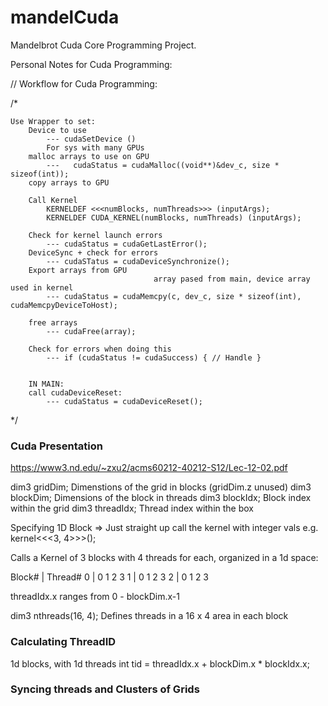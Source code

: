 # mandelCuda
Mandelbrot Cuda Core Programming Project.

Personal Notes for Cuda Programming:

// Workflow for Cuda Programming:

/*

	Use Wrapper to set:
		Device to use 
			--- cudaSetDevice ()
			For sys with many GPUs
		malloc arrays to use on GPU
			---   cudaStatus = cudaMalloc((void**)&dev_c, size * sizeof(int));
		copy arrays to GPU

		Call Kernel
			KERNELDEF <<<numBlocks, numThreads>>> (inputArgs);
			KERNELDEF CUDA_KERNEL(numBlocks, numThreads) (inputArgs); 

		Check for kernel launch errors
			--- cudaStatus = cudaGetLastError();
		DeviceSync + check for errors			
			--- cudaSTatus = cudaDeviceSynchronize();
		Export arrays from GPU
									array pased from main, device array used in kernel
			--- cudaStatus = cudaMemcpy(c, dev_c, size * sizeof(int), cudaMemcpyDeviceToHost);
		
		free arrays
			--- cudaFree(array);

		Check for errors when doing this
			--- if (cudaStatus != cudaSuccess) { // Handle }


		IN MAIN: 
		call cudaDeviceReset:
			--- cudaStatus = cudaDeviceReset();
*/

### Cuda Presentation
https://www3.nd.edu/~zxu2/acms60212-40212-S12/Lec-12-02.pdf

dim3 gridDim;
	Dimenstions of the grid in blocks (gridDim.z unused)
dim3 blockDim;
	Dimensions of the block in threads
dim3 blockIdx;
	Block index within the grid
dim3 threadIdx;
	Thread index within the box

Specifying 1D Block => Just straight up call the kernel with integer vals
e.g.
	kernel<<<3, 4>>>();

 Calls a Kernel of 3 blocks with 4 threads for each, organized in a 1d space:

 Block# | Thread#
 0 | 	0	1	2	3
 1 | 	0	1	2	3
 2 | 	0	1	2	3

threadIdx.x ranges from 0 - blockDim.x-1

dim3 nthreads(16, 4); 
	Defines threads in a 16 x 4 area in each block


### Calculating ThreadID
1d blocks, with 1d threads
int tid = threadIdx.x + blockDim.x * blockIdx.x;

### Syncing threads and Clusters of Grids






